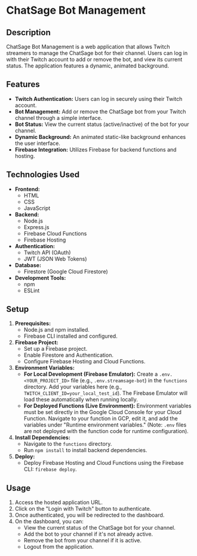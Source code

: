 # ChatSage Bot Management

## Description

ChatSage Bot Management is a web application that allows Twitch streamers to manage the ChatSage bot for their channel. Users can log in with their Twitch account to add or remove the bot, and view its current status. The application features a dynamic, animated background.

## Features

* **Twitch Authentication:** Users can log in securely using their Twitch account.
* **Bot Management:** Add or remove the ChatSage bot from your Twitch channel through a simple interface.
* **Bot Status:** View the current status (active/inactive) of the bot for your channel.
* **Dynamic Background:** An animated static-like background enhances the user interface.
* **Firebase Integration:** Utilizes Firebase for backend functions and hosting.

## Technologies Used

* **Frontend:**
    * HTML
    * CSS
    * JavaScript
* **Backend:**
    * Node.js
    * Express.js
    * Firebase Cloud Functions
    * Firebase Hosting
* **Authentication:**
    * Twitch API (OAuth)
    * JWT (JSON Web Tokens)
* **Database:**
    * Firestore (Google Cloud Firestore)
* **Development Tools:**
    * npm
    * ESLint

## Setup

1.  **Prerequisites:**
    * Node.js and npm installed.
    * Firebase CLI installed and configured.
2.  **Firebase Project:**
    * Set up a Firebase project.
    * Enable Firestore and Authentication.
    * Configure Firebase Hosting and Cloud Functions.
3.  **Environment Variables:**
    * **For Local Development (Firebase Emulator):** Create a `.env.<YOUR_PROJECT_ID>` file (e.g., `.env.streamsage-bot`) in the `functions` directory. Add your variables here (e.g., `TWITCH_CLIENT_ID=your_local_test_id`). The Firebase Emulator will load these automatically when running locally.
    * **For Deployed Functions (Live Environment):** Environment variables must be set directly in the Google Cloud Console for your Cloud Function. Navigate to your function in GCP, edit it, and add the variables under "Runtime environment variables." (Note: `.env` files are not deployed with the function code for runtime configuration).
4.  **Install Dependencies:**
    * Navigate to the `functions` directory.
    * Run `npm install` to install backend dependencies.
5.  **Deploy:**
    * Deploy Firebase Hosting and Cloud Functions using the Firebase CLI: `firebase deploy`.

## Usage

1.  Access the hosted application URL.
2.  Click on the "Login with Twitch" button to authenticate.
3.  Once authenticated, you will be redirected to the dashboard.
4.  On the dashboard, you can:
    * View the current status of the ChatSage bot for your channel.
    * Add the bot to your channel if it's not already active.
    * Remove the bot from your channel if it is active.
    * Logout from the application.